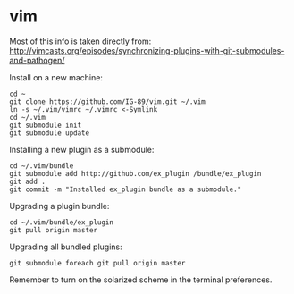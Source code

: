 # vim

Most of this info is taken directly from:
http://vimcasts.org/episodes/synchronizing-plugins-with-git-submodules-and-pathogen/

Install on a new machine:

    cd ~
    git clone https://github.com/IG-89/vim.git ~/.vim
    ln -s ~/.vim/vimrc ~/.vimrc <-Symlink
    cd ~/.vim
    git submodule init
    git submodule update

Installing a new plugin as a submodule:

    cd ~/.vim/bundle
    git submodule add http://github.com/ex_plugin /bundle/ex_plugin
    git add .
    git commit -m "Installed ex_plugin bundle as a submodule."

Upgrading a plugin bundle:

    cd ~/.vim/bundle/ex_plugin
    git pull origin master

Upgrading all bundled plugins:

    git submodule foreach git pull origin master

Remember to turn on the solarized scheme in the terminal preferences. 
